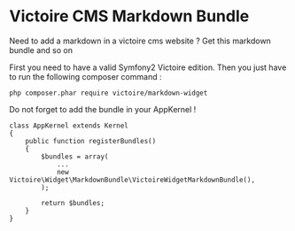 Victoire CMS Markdown Bundle
============

Need to add a markdown in a victoire cms website ?
Get this markdown bundle and so on

First you need to have a valid Symfony2 Victoire edition.
Then you just have to run the following composer command :

    php composer.phar require victoire/markdown-widget

Do not forget to add the bundle in your AppKernel !

    class AppKernel extends Kernel
    {
        public function registerBundles()
        {
            $bundles = array(
                ...
                new Victoire\Widget\MarkdownBundle\VictoireWidgetMarkdownBundle(),
            );

            return $bundles;
        }
    }
